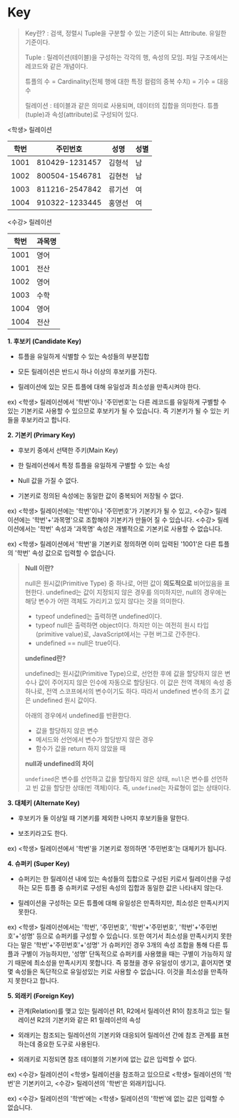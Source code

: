 # Key

> Key란? : 검색, 정렬시 Tuple을 구분할 수 있는 기준이 되는 Attribute. 유일한 기준이다.
>
> Tuple : 릴레이션(테이블)을 구성하는 각각의 행, 속성의 모임. 파일 구조에서는 레코드와 같은 개념이다.
>
> 튜플의 수 = Cardinality(전체 행에 대한 특정 컬럼의 중복 수치) = 기수 = 대응수
>
> 릴레이션 : 테이블과 같은 의미로 사용되며, 데이터의 집합을 의미한다. 튜플(tuple)과 속성(attribute)로 구성되어 있다.



<학생> 릴레이션

| 학번 | 주민번호       | 성명   | 성별 |
| ---- | -------------- | ------ | ---- |
| 1001 | 810429-1231457 | 김형석 | 남   |
| 1002 | 800504-1546781 | 김현천 | 남   |
| 1003 | 811216-2547842 | 류기선 | 여   |
| 1004 | 910322-1233445 | 홍영선 | 여   |



<수강> 릴레이션

| 학번 | 과목명 |
| ---- | ------ |
| 1001 | 영어   |
| 1001 | 전산   |
| 1002 | 영어   |
| 1003 | 수학   |
| 1004 | 영어   |
| 1004 | 전산   |



**1. 후보키 (Candidate Key)**

- 튜플을 유일하게 식별할 수 있는 속성들의 부분집합

- 모든 릴레이션은 반드시 하나 이상의 후보키를 가진다.

- 릴레이션에 있는 모든 튜플에 대해 유일성과 최소성을 만족시켜야 한다.

ex) <학생> 릴레이션에서 '학번'이나 '주민번호'는 다른 레코드를 유일하게 구별할 수 있는 기본키로 사용할 수 있으므로 후보키가 될 수 있습니다. 즉 기본키가 될 수 있는 키들을 후보키라고 합니다.



**2. 기본키 (Primary Key)**

- 후보키 중에서 선택한 주키(Main Key)

- 한 릴레이션에서 특정 튜플을 유일하게 구별할 수 있는 속성

- Null 값을 가질 수 없다.

- 기본키로 정의된 속성에는 동일한 값이 중복되어 저장될 수 없다.

ex) <학생> 릴레이션에는 '학번'이나 '주민번호'가 기본키가 될 수 있고, <수강> 릴레이션에는 '학번'+'과목명'으로 조합해야 기본키가 만들어 질 수 있습니다. <수강> 릴레이션에서는 '학번' 속성과 '과목명' 속성은 개별적으로 기본키로 사용할 수 없습니다. 

ex) <학생> 릴레이션에서 '학번'을 기본키로 정의하면 이미 입력된 '1001'은 다른 튜플의 '학번' 속성 값으로 입력할 수 없습니다.



> **Null 이란?**
>
> null은 원시값(Primitive Type) 중 하나로, 어떤 값이 **의도적으로** 비어있음을 표현한다. undefined는 값이 지정되지 않은 경우를 의미하지만, null의 경우에는 해당 변수가 어떤 객체도 가리키고 있지 않다는 것을 의미한다.
>
> - typeof undefined는 출력하면 undefined이다.
> - typeof null은 출력하면 object이다. 하지만 이는 여전히 원시 타입(primitive value)로, JavaScript에서는 구현 버그로 간주한다.
> - undefined == null은 true이다.
>
> **undefined란?**
>
> undefined는 원시값(Primitive Type)으로, 선언한 후에 값을 할당하지 않은 변수나 값이 주어지지 않은 인수에 자동으로 할당된다. 이 값은 전역 객체의 속성 중 하나로, 전역 스코프에서의 변수이기도 하다. 따라서 undefined 변수의 초기 값은 undefined 원시 값이다.
>
> 아래의 경우에서 undefined를 반환한다.
>
> - 값을 할당하지 않은 변수
> - 메서드와 선언에서 변수가 할당받지 않은 경우
> - 함수가 값을 return 하지 않았을 때
>
> **null과 undefined의 차이**
>
> `undefined`은 변수를 선언하고 값을 할당하지 않은 상태, `null`은 변수를 선언하고 빈 값을 할당한 상태(빈 객체)이다. 즉, `undefined`는 자료형이 없는 상태이다.



**3. 대체키 (Alternate Key)**

- 후보키가 둘 이상일 때 기본키를 제외한 나머지 후보키들을 말한다.

- 보조키라고도 한다.

ex) <학생> 릴레이션에서 '학번'을 기본키로 정의하면 '주민번호'는 대체키가 됩니다. 



**4. 슈퍼키 (Super Key)**

- 슈퍼키는 한 릴레이션 내에 있는 속성들의 집합으로 구성된 키로서 릴레이션을 구성하는 모든 튜플 중 슈퍼키로 구성된 속성의 집합과 동일한 값은 나타내지 않는다.

- 릴레이션을 구성하는 모든 튜플에 대해 유일성은 만족하지만, 최소성은 만족시키지 못한다.

ex) <학생> 릴레이션에서는 '학번', '주민번호', '학번'+'주민번호', '학번'+'주민번호'+'성명' 등으로 슈퍼키를 구성할 수 있습니다. 또한 여기서 최소성을 만족시키지 못한다는 말은 '학번'+'주민번호'+'성명' 가 슈퍼키인 경우 3개의 속성 조합을 통해 다른 튜플과 구별이 가능하지만, '성명' 단독적으로 슈퍼키를 사용했을 때는 구별이 가능하지 않기 때문에 최소성을 만족시키지 못합니다. 즉 뭉쳤을 경우 유일성이 생기고, 흩어지면 몇몇 속성들은 독단적으로 유일성있는 키로 사용할 수 없습니다. 이것을 최소성을 만족하지 못한다고 합니다.



**5. 외래키 (Foreign Key)**

- 관계(Relation)를 맺고 있는 릴레이션 R1, R2에서 릴레이션 R1이 참조하고 있는 릴레이션 R2의 기본키와 같은 R1 릴레이션의 속성

- 외래키는 참조되는 릴레이션의 기본키와 대응되어 릴레이션 간에 참조 관계를 표현하는데 중요한 도구로 사용된다.
- 외래키로 지정되면 참조 테이블의 기본키에 없는 값은 입력할 수 없다.

ex) <수강> 릴레이션이 <학생> 릴레이션을 참조하고 있으므로 <학생> 릴레이션의 '학번'은 기본키이고, <수강> 릴레이션의 '학번'은 외래키입니다.

ex) <수강> 릴레이션의 '학번'에는 <학생> 릴레이션의 '학번'에 없는 값은 입력할 수 없습니다.
